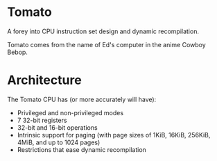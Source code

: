 Tomato
======

A forey into CPU instruction set design and dynamic recompilation.

Tomato comes from the name of Ed's computer in the anime Cowboy Bebop.

Architecture
============

The Tomato CPU has (or more accurately will have):
* Privileged and non-privileged modes
* 7 32-bit registers
* 32-bit and 16-bit operations
* Intrinsic support for paging (with page sizes of 1KiB, 16KiB, 256KiB, 4MiB, and up to 1024 pages)
* Restrictions that ease dynamic recompilation
